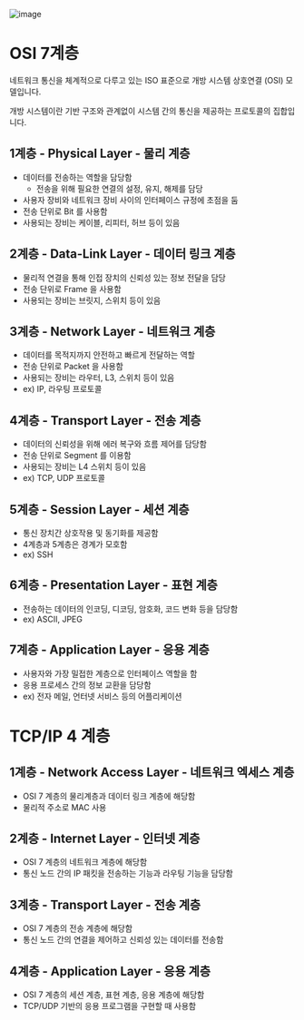 ![image](https://user-images.githubusercontent.com/82152173/232502553-ff4f656c-9e6e-4dad-bbfc-a411e516462f.png)

# OSI 7계층

네트워크 통신을 체계적으로 다루고 있는 ISO 표준으로 개방 시스템 상호연결 (OSI) 모델입니다.

개방 시스템이란 기반 구조와 관계없이 시스템 간의 통신을 제공하는 프로토콜의 집합입니다.

## 1계층 - Physical Layer - 물리 계층

- 데이터를 전송하는 역할을 담당함
    - 전송을 위해 필요한 연결의 설정, 유지, 해제를 담당
- 사용자 장비와 네트워크 장비 사이의 인터페이스 규정에 초점을 둠
- 전송 단위로 Bit 를 사용함
- 사용되는 장비는 케이블, 리피터, 허브 등이 있음

## 2계층 - Data-Link Layer - 데이터 링크 계층

- 물리적 연결을 통해 인접 장치의 신뢰성 있는 정보 전달을 담당
- 전송 단위로 Frame 을 사용함
- 사용되는 장비는 브릿지, 스위치 등이 있음

## 3계층 - Network Layer - 네트워크 계층

- 데이터를 목적지까지 안전하고 빠르게 전달하는 역할
- 전송 단위로 Packet 을 사용함
- 사용되는 장비는 라우터, L3, 스위치 등이 있음
- ex) IP, 라우팅 프로토콜

## 4계층 - Transport Layer - 전송 계층

- 데이터의 신뢰성을 위해 에러 복구와 흐름 제어를 담당함
- 전송 단위로 Segment 를 이용함
- 사용되는 장비는 L4 스위치 등이 있음
- ex) TCP, UDP 프로토콜

## 5계층 - Session Layer - 세션 계층

- 통신 장치간 상호작용 및 동기화를 제공함
- 4계층과 5계층은 경계가 모호함
- ex) SSH

## 6계층 - Presentation Layer - 표현 계층

- 전송하는 데이터의 인코딩, 디코딩, 암호화, 코드 변화 등을 담당함
- ex) ASCII, JPEG

## 7계층 - Application Layer - 응용 계층

- 사용자와 가장 밀접한 계층으로 인터페이스 역할을 함
- 응용 프로세스 간의 정보 교환을 담당함
- ex) 전자 메일, 언터넷 서비스 등의 어플리케이션

# TCP/IP 4 계층

## 1계층 - Network Access Layer - 네트워크 엑세스 계층

- OSI 7 계층의 물리계층과 데이터 링크 계층에 해당함
- 물리적 주소로 MAC 사용

## 2계층 - Internet Layer - 인터넷 계층

- OSI 7 계층의 네트워크 계층에 해당함
- 통신 노드 간의 IP 패킷을 전송하는 기능과 라우팅 기능을 담당함

## 3계층 - Transport Layer - 전송 계층

- OSI 7 계층의 전송 계층에 해당함
- 통신 노드 간의 연결을 제어하고 신뢰성 있는 데이터를 전송함

## 4계층 - Application Layer - 응용 계층

- OSI 7 계층의 세션 계층, 표현 계층, 응용 계층에 해당함
- TCP/UDP 기반의 응용 프로그램을 구현할 때 사용함
